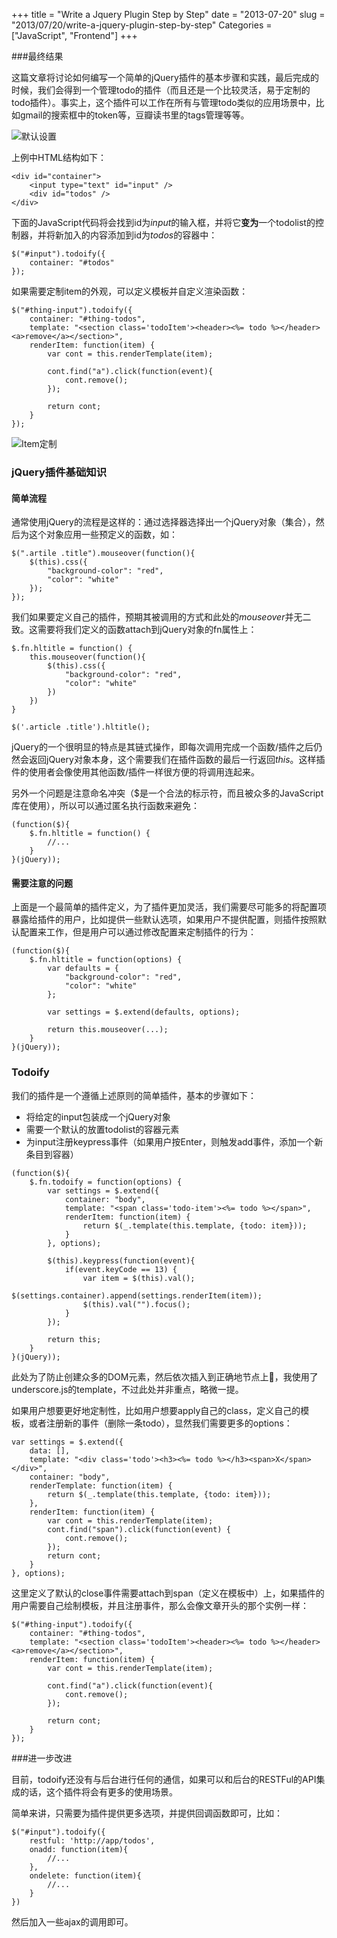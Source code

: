 +++
title = "Write a Jquery Plugin Step by Step"
date = "2013-07-20"
slug = "2013/07/20/write-a-jquery-plugin-step-by-step"
Categories = ["JavaScript", "Frontend"]
+++

###最终结果

这篇文章将讨论如何编写一个简单的jQuery插件的基本步骤和实践，最后完成的时候，我们会得到一个管理todo的插件（而且还是一个比较灵活，易于定制的todo插件）。事实上，这个插件可以工作在所有与管理todo类似的应用场景中，比如gmail的搜索框中的token等，豆瓣读书里的tags管理等等。

![默认设置](http://abruzzi.github.com/images/2013/07/todo-origin.resized.png)

上例中HTML结构如下：

```
<div id="container">
    <input type="text" id="input" />
    <div id="todos" />
</div>
```

下面的JavaScript代码将会找到id为*input*的输入框，并将它**变为**一个todolist的控制器，并将新加入的内容添加到id为*todos*的容器中：

```
$("#input").todoify({
	container: "#todos"
});
```

如果需要定制item的外观，可以定义模板并自定义渲染函数：

```
$("#thing-input").todoify({
    container: "#thing-todos",
    template: "<section class='todoItem'><header><%= todo %></header><a>remove</a></section>",
    renderItem: function(item) {
        var cont = this.renderTemplate(item);

        cont.find("a").click(function(event){
            cont.remove();
        });

        return cont;
    }
});
```

![Item定制](http://abruzzi.github.com/images/2013/07/todo-customized.resized.png)

### jQuery插件基础知识

#### 简单流程
通常使用jQuery的流程是这样的：通过选择器选择出一个jQuery对象（集合），然后为这个对象应用一些预定义的函数，如：

```
$(".artile .title").mouseover(function(){
	$(this).css({
		"background-color": "red",
		"color": "white"
	});
});
```

我们如果要定义自己的插件，预期其被调用的方式和此处的*mouseover*并无二致。这需要将我们定义的函数attach到jQuery对象的fn属性上：

```
$.fn.hltitle = function() {
	this.mouseover(function(){
		$(this).css({
			"background-color": "red",
		 	"color": "white"
		})
	})
}

$('.article .title').hltitle();
```

jQuery的一个很明显的特点是其链式操作，即每次调用完成一个函数/插件之后仍然会返回jQuery对象本身，这个需要我们在插件函数的最后一行返回*this*。这样插件的使用者会像使用其他函数/插件一样很方便的将调用连起来。

另外一个问题是注意命名冲突（$是一个合法的标示符，而且被众多的JavaScript库在使用），所以可以通过匿名执行函数来避免：

```
(function($){
	$.fn.hltitle = function() {
		//...
	}
}(jQuery));
```

#### 需要注意的问题

上面是一个最简单的插件定义，为了插件更加灵活，我们需要尽可能多的将配置项暴露给插件的用户，比如提供一些默认选项，如果用户不提供配置，则插件按照默认配置来工作，但是用户可以通过修改配置来定制插件的行为：

```
(function($){
	$.fn.hltitle = function(options) {
		var defaults = {
			"background-color": "red",
		 	"color": "white"				
		};
		
		var settings = $.extend(defaults, options);
		
		return this.mouseover(...);
	}
}(jQuery));

```

### Todoify

我们的插件是一个遵循上述原则的简单插件，基本的步骤如下：

-	将给定的input包装成一个jQuery对象
-	需要一个默认的放置todolist的容器元素
-	为input注册keypress事件（如果用户按Enter，则触发add事件，添加一个新条目到容器）

```
(function($){
    $.fn.todoify = function(options) {
        var settings = $.extend({
            container: "body",
            template: "<span class='todo-item'><%= todo %></span>",
            renderItem: function(item) {
	            return $(_.template(this.template, {todo: item}));
            }
        }, options);

        $(this).keypress(function(event){
            if(event.keyCode == 13) {
                var item = $(this).val();
                $(settings.container).append(settings.renderItem(item));
                $(this).val("").focus();
            }
        });

        return this;
    }
}(jQuery));
```

此处为了防止创建众多的DOM元素，然后依次插入到正确地节点上，我使用了underscore.js的template，不过此处并非重点，略微一提。

如果用户想要更好地定制性，比如用户想要apply自己的class，定义自己的模板，或者注册新的事件（删除一条todo），显然我们需要更多的options：

```
var settings = $.extend({
    data: [],
    template: "<div class='todo'><h3><%= todo %></h3><span>X</span></div>",
    container: "body",
    renderTemplate: function(item) {
        return $(_.template(this.template, {todo: item}));
    },
    renderItem: function(item) {
        var cont = this.renderTemplate(item);
        cont.find("span").click(function(event) {
            cont.remove();
        });
        return cont;
    }
}, options);
```

这里定义了默认的close事件需要attach到span（定义在模板中）上，如果插件的用户需要自己绘制模板，并且注册事件，那么会像文章开头的那个实例一样：

```
$("#thing-input").todoify({
    container: "#thing-todos",
    template: "<section class='todoItem'><header><%= todo %></header><a>remove</a></section>",
    renderItem: function(item) {
        var cont = this.renderTemplate(item);

        cont.find("a").click(function(event){
            cont.remove();
        });

        return cont;
    }
});
```

###进一步改进

目前，todoify还没有与后台进行任何的通信，如果可以和后台的RESTFul的API集成的话，这个插件将会有更多的使用场景。

简单来讲，只需要为插件提供更多选项，并提供回调函数即可，比如：

```
$("#input").todoify({
	restful: 'http://app/todos',
	onadd: function(item){
		//...
	},
	ondelete: function(item){
		//...
	}
})
```

然后加入一些ajax的调用即可。
